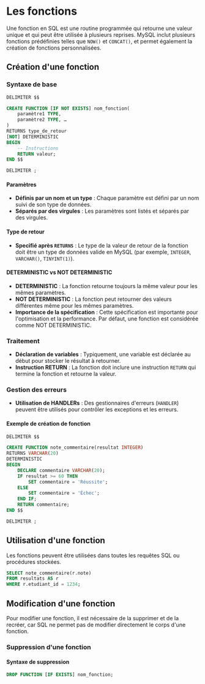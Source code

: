 # Les fonctions

Une fonction en SQL est une routine programmée qui retourne une valeur unique et qui peut être utilisée à plusieurs reprises. MySQL inclut plusieurs fonctions prédéfinies telles que `NOW()` et `CONCAT()`, et permet également la création de fonctions personnalisées.

## Création d'une fonction

### Syntaxe de base

```sql
DELIMITER $$

CREATE FUNCTION [IF NOT EXISTS] nom_fonction(
    paramètre1 TYPE,
    paramètre2 TYPE, …
)
RETURNS type_de_retour
[NOT] DETERMINISTIC
BEGIN
    -- Instructions
    RETURN valeur;
END $$

DELIMITER ;
```

#### Paramètres
- **Définis par un nom et un type** : Chaque paramètre est défini par un nom suivi de son type de données.
- **Séparés par des virgules** : Les paramètres sont listés et séparés par des virgules.

#### Type de retour
- **Specifié après `RETURNS`** : Le type de la valeur de retour de la fonction doit être un type de données valide en MySQL (par exemple, `INTEGER`, `VARCHAR()`, `TINYINT(1)`).

#### DETERMINISTIC vs NOT DETERMINISTIC
- **DETERMINISTIC** : La fonction retourne toujours la même valeur pour les mêmes paramètres.
- **NOT DETERMINISTIC** : La fonction peut retourner des valeurs différentes même pour les mêmes paramètres.
- **Importance de la spécification** : Cette spécification est importante pour l'optimisation et la performance. Par défaut, une fonction est considérée comme NOT DETERMINISTIC.

### Traitement
- **Déclaration de variables** : Typiquement, une variable est déclarée au début pour stocker le résultat à retourner.
- **Instruction RETURN** : La fonction doit inclure une instruction `RETURN` qui termine la fonction et retourne la valeur.

### Gestion des erreurs
- **Utilisation de HANDLERs** : Des gestionnaires d'erreurs (`HANDLER`) peuvent être utilisés pour contrôler les exceptions et les erreurs.

#### Exemple de création de fonction

```sql
DELIMITER $$

CREATE FUNCTION note_commentaire(resultat INTEGER)
RETURNS VARCHAR(20)
DETERMINISTIC
BEGIN
    DECLARE commentaire VARCHAR(20);
    IF resultat >= 60 THEN
        SET commentaire = 'Réussite';
    ELSE
        SET commentaire = 'Échec';
    END IF;
    RETURN commentaire;
END $$

DELIMITER ;
```

## Utilisation d'une fonction

Les fonctions peuvent être utilisées dans toutes les requêtes SQL ou procédures stockées.

```sql
SELECT note_commentaire(r.note)
FROM resultats AS r
WHERE r.etudiant_id = 1234;
```

## Modification d'une fonction

Pour modifier une fonction, il est nécessaire de la supprimer et de la recréer, car SQL ne permet pas de modifier directement le corps d'une fonction.

### Suppression d'une fonction

#### Syntaxe de suppression

```sql
DROP FUNCTION [IF EXISTS] nom_fonction;
```